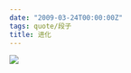 ```yaml
---
date: "2009-03-24T00:00:00Z"
tags: quote/段子
title: 进化
---
```


![](https://blog.du1ab.org/2009/03/fun.jpg)
